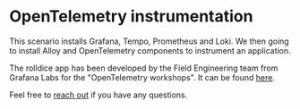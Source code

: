 # OpenTelemetry instrumentation

This scenario installs Grafana, Tempo, Prometheus and Loki. We then going to install Alloy and OpenTelemetry components to instrument an application.

The rolldice app has been developed by the Field Engineering team from Grafana Labs for the "OpenTelemetry workshops". It can be found [here](https://github.com/grafana/opentelemetry-workshop/).

Feel free to [reach out](https://www.linkedin.com/in/duveau/) if you have any questions.